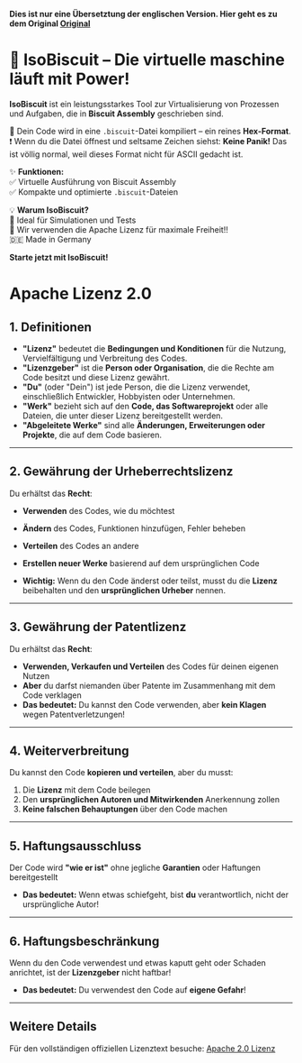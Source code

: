 **Dies ist nur eine Übersetztung der englischen Version. Hier geht es zu dem Original [Original](./README.md)**
# 🍪 IsoBiscuit – Die virtuelle maschine läuft mit Power!  

**IsoBiscuit** ist ein leistungsstarkes Tool zur Virtualisierung von Prozessen und Aufgaben, die in **Biscuit Assembly** geschrieben sind.  

🔄 Dein Code wird in eine `.biscuit`-Datei kompiliert – ein reines **Hex-Format**.  
❗ Wenn du die Datei öffnest und seltsame Zeichen siehst: **Keine Panik!** Das ist völlig normal, weil dieses Format nicht für ASCII gedacht ist.  

✨ **Funktionen:**  
✅ Virtuelle Ausführung von Biscuit Assembly  
✅ Kompakte und optimierte `.biscuit`-Dateien   

💡 **Warum IsoBiscuit?**  
🎯 Ideal für Simulationen und Tests  
📜 Wir verwenden die Apache Lizenz für maximale Freiheit!!  
🇩🇪 Made in Germany

**Starte jetzt mit IsoBiscuit!**  

# **Apache Lizenz 2.0**  

## **1. Definitionen**  
- **"Lizenz"** bedeutet die **Bedingungen und Konditionen** für die Nutzung, Vervielfältigung und Verbreitung des Codes. 
- **"Lizenzgeber"** ist die **Person oder Organisation**, die die Rechte am Code besitzt und diese Lizenz gewährt.  
- **"Du"** (oder "Dein") ist jede Person, die die Lizenz verwendet, einschließlich Entwickler, Hobbyisten oder Unternehmen. 
- **"Werk"** bezieht sich auf den **Code, das Softwareprojekt** oder alle Dateien, die unter dieser Lizenz bereitgestellt werden.   
- **"Abgeleitete Werke"** sind alle **Änderungen, Erweiterungen oder Projekte**, die auf dem Code basieren. 

---

## **2. Gewährung der Urheberrechtslizenz**  
Du erhältst das **Recht**:  
- **Verwenden** des Codes, wie du möchtest 
- **Ändern** des Codes, Funktionen hinzufügen, Fehler beheben
- **Verteilen** des Codes an andere
- **Erstellen neuer Werke** basierend auf dem ursprünglichen Code  

- **Wichtig:** Wenn du den Code änderst oder teilst, musst du die **Lizenz** beibehalten und den **ursprünglichen Urheber** nennen.

---

## **3. Gewährung der Patentlizenz**  
Du erhältst das **Recht**:  
- **Verwenden, Verkaufen und Verteilen** des Codes für deinen eigenen Nutzen  
- **Aber** du darfst niemanden über Patente im Zusammenhang mit dem Code verklagen  
- **Das bedeutet:** Du kannst den Code verwenden, aber **kein Klagen** wegen Patentverletzungen!  

---

## **4. Weiterverbreitung**  
Du kannst den Code **kopieren und verteilen**, aber du musst:  
1. Die **Lizenz** mit dem Code beilegen  
2. Den **ursprünglichen Autoren und Mitwirkenden** Anerkennung zollen  
3. **Keine falschen Behauptungen** über den Code machen  

---

## **5. Haftungsausschluss**  
Der Code wird **"wie er ist"** ohne jegliche **Garantien** oder Haftungen bereitgestellt  
- **Das bedeutet:** Wenn etwas schiefgeht, bist **du** verantwortlich, nicht der ursprüngliche Autor!

---

## **6. Haftungsbeschränkung**  
Wenn du den Code verwendest und etwas kaputt geht oder Schaden anrichtet, ist der **Lizenzgeber** nicht haftbar!  
- **Das bedeutet:** Du verwendest den Code auf **eigene Gefahr**!  

---

## **Weitere Details**  
Für den vollständigen offiziellen Lizenztext besuche: [Apache 2.0 Lizenz](http://www.apache.org/licenses/LICENSE-2.0)
